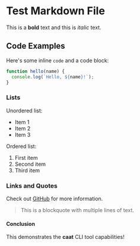 # Test Markdown File

This is a **bold** text and this is *italic* text.

## Code Examples

Here's some inline `code` and a code block:

```javascript
function hello(name) {
  console.log(`Hello, ${name}!`);
}
```

### Lists

Unordered list:
- Item 1
- Item 2
- Item 3

Ordered list:
1. First item
2. Second item
3. Third item

### Links and Quotes

Check out [GitHub](https://github.com) for more information.

> This is a blockquote
> with multiple lines
> of text.

#### Conclusion

This demonstrates the **caat** CLI tool capabilities!
